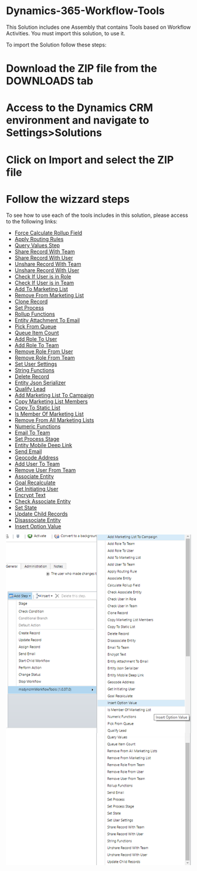 # Dynamics-365-Workflow-Tools
This Solution includes one Assembly that contains Tools based on Workflow Activities.
You must import this solution, to use it.

To import the Solution follow these steps:

# Download the ZIP file from the DOWNLOADS tab
# Access to the Dynamics CRM environment and navigate to Settings>Solutions
# Click on Import and select the ZIP file
# Follow the wizzard steps

To see how to use each of the tools includes in this solution, please access to the following links:
* [Force Calculate Rollup Field](/docs/Force-Calculate-Rollup-Field.md)
* [Apply Routing Rules](Apply-Routing-Rules)
* [Query Values Step](Query-Values-Step)
* [Share Record With Team](Share-Record-With-Team)
* [Share Record With User](Share-Record-With-User)
* [Unshare Record With Team](Unshare-Record-With-Team)
* [Unshare Record With User](Unshare-Record-With-User)
* [Check If User is in Role](Check-If-User-is-in-Role)
* [Check If User is in Team](Check-If-User-is-in-Team)
* [Add To Marketing List](Add-To-Marketing-List)
* [Remove From Marketing List](Remove-From-Marketing-List)
* [Clone Record](Clone-Record)
* [Set Process](Set-Process)
* [Rollup Functions](Rollup-Functions)
* [Entity Attachment To Email](Entity-Attachment-To-Email)
* [Pick From Queue](Pick-From-Queue)
* [Queue Item Count](Queue-Item-Count)
* [Add Role To User](Add-Role-To-User)
* [Add Role To Team](Add-Role-To-Team)
* [Remove Role From User](Remove-Role-From-User)
* [Remove Role From Team](Remove-Role-From-Team)
* [Set User Settings](Set-User-Settings)
* [String Functions](String-Functions)
* [Delete Record](Delete-Record)
* [Entity Json Serializer](Entity-Json-Serializer)
* [Qualify Lead](Qualify-Lead)
* [Add Marketing List To Campaign](Add-Marketing-List-To-Campaign)
* [Copy Marketing List Members](Copy-Marketing-List-Members)
* [Copy To Static List](Copy-To-Static-List)
* [Is Member Of Marketing List](Is-Member-Of-Marketing-List)
* [Remove From All Marketing Lists](Remove-From-All-Marketing-Lists)
* [Numeric Functions](Numeric-Functions)
* [Email To Team](Email-To-Team)
* [Set Process Stage](Set-Process-Stage)
* [Entity Mobile Deep Link](Entity-Mobile-Deep-Link)
* [Send Email](Send-Email)
* [Geocode Address](Geocode-Address)
* [Add User To Team](Add-User-To-Team)
* [Remove User From Team](Remove-User-From-Team)
* [Associate Entity](Associate-Entity)
* [Goal Recalculate](Goal-Recalculate)
* [Get Initiating User](Get-Initiating-User)
* [Encrypt Text](Encrypt-Text)
* [Check Associate Entity](Check-Associate-Entity)
* [Set State](Set-State)
* [Update Child Records](Update-Child-Records)
* [Disassociate Entity](Disassociate-Entity)
* [Insert Option Value](Insert-Option-Value)

![](docs/Home_wf1.png)
